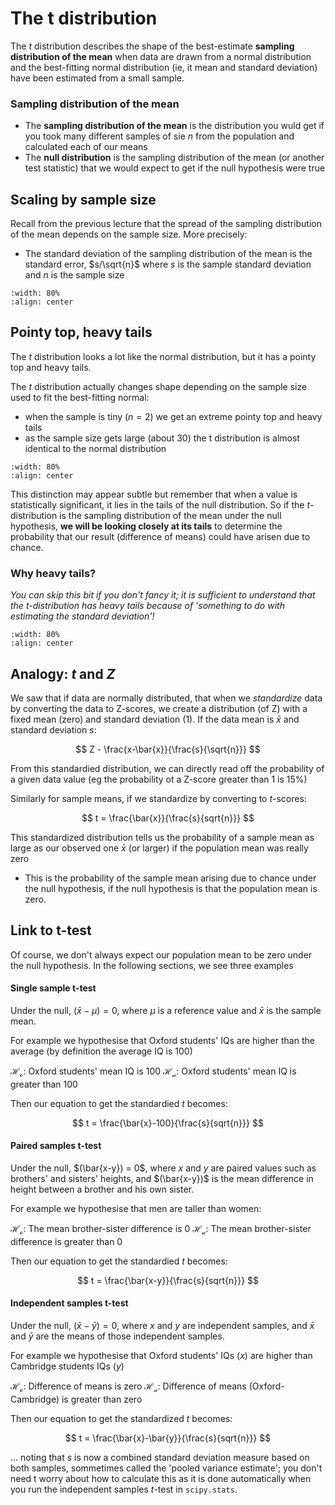 # The t distribution

The $t$ distribution describes the shape of the best-estimate **sampling distribution of the mean** when data are drawn from a normal distribution and the best-fitting normal distribution (ie, it mean and standard deviation) have been estimated from a small sample.

### Sampling distribution of the mean

* The **sampling distribution of the mean** is the distribution you wuld get if you took many different samples of sie $n$ from the population and calculated each of our means
* The **null distribution** is the sampling distribution of the mean (or another test statistic) that we would expect to get if the null hypothesis were true

## Scaling by sample size

Recall from the previous lecture that the spread of the sampling distribution of the mean depends on the sample size. More precisely:
* The standard deviation of the sampling distribution of the mean is the standard error, $s/\sqrt{n}$ where $s$ is the sample standard deviation and $n$ is the sample size


```{image} https://raw.githubusercontent.com/jillxoreilly/StatsCourseBook_2024/main/images/Chp6_tvsn.png
:width: 80%
:align: center
```

## Pointy top, heavy tails

The $t$ distribution looks a lot like the normal distribution, but it has a pointy top and heavy tails.

The $t$ distribution actually changes shape depending on the sample size used to fit the best-fitting normal:
* when the sample is tiny ($n=2$) we get an extreme pointy top and heavy tails
* as the sample size gets large (about 30) the t distribution is almost identical to the normal distribution

```{image} https://raw.githubusercontent.com/jillxoreilly/StatsCourseBook_2024/main/images/Chp6_tDist.png
:width: 80%
:align: center
```

This distinction may appear subtle but remember that when a value is statistically significant, it lies in the tails of the null distribution. So if the $t$-distribution is the sampling distribution of the mean under the null hypothesis, **we will be looking closely at its tails** to determine the probability that our result (difference of means) could have arisen due to chance.

### Why heavy tails?

*You can skip this bit if you don't fancy it; it is sufficient to understand that the $t$-distribution has heavy tails because of 'something to do with estimating the standard deviation'!*

```{image} https://raw.githubusercontent.com/jillxoreilly/StatsCourseBook_2024/main/images/Chp6_whytails.png
:width: 80%
:align: center
```


## Analogy: $t$ and $Z$

We saw that if data are normally distributed, that when we *standardize* data by converting the data to Z-scores, we create a distribution (of Z) with a fixed mean (zero) and standard deviation (1). If the data mean is $\bar{x}$ and standard deviation $s$:

$$ Z - \frac{x-\bar{x}}{\frac{s}{\sqrt{n}}} $$

From this standardied distribution, we can directly read off the probability of a given data value (eg the probability ot a Z-score greater than 1 is 15%)

Similarly for sample means, if we standardize by converting to $t$-scores:

$$ t = \frac{\bar{x}}{\frac{s}{sqrt{n}}} $$

This standardized distribution tells us the probability of a sample mean as large as our observed one $\bar{x}$ (or larger) if the population mean was really zero 
* This is the probability of the sample mean arising due to chance under the null hypothesis, if the null hypothesis is that the population mean is zero.

## Link to t-test

Of course, we don't always expect our population mean to be zero under the null hypothesis. In the following sections, we see three examples

#### Single sample t-test

Under the null, $(\bar{x}-\mu) = 0$, where $\mu$ is a reference value and $\bar{x}$ is the sample mean.

For example we hypothesise that Oxford students' IQs are higher than the average (by definition the average IQ is 100)

$\mathcal{H_o}$: Oxford students' mean IQ is 100
$\mathcal{H_a}$: Oxford students' mean IQ is greater than 100

Then our equation to get the standardied $t$ becomes:

$$ t = \frac{\bar{x}-100}{\frac{s}{sqrt{n}}} $$

#### Paired samples t-test

Under the null, $(\bar{x-y}) = 0$, where $x$ and $y$ are paired values such as brothers' and sisters' heights, and $(\bar{x-y})$ is the mean difference in height between a brother and his own sister. 

For example we hypothesise that men are taller than women:

$\mathcal{H_o}$: The mean brother-sister difference is 0
$\mathcal{H_a}$: The mean brother-sister difference is greater than 0

Then our equation to get the standardied $t$ becomes:

$$ t = \frac{\bar{x-y}}{\frac{s}{sqrt{n}}} $$

#### Independent samples t-test

Under the null, $(\bar{x}-\bar{y}) = 0$, where $x$ and $y$ are independent samples, and $\bar{x}$ and $\bar{y}$ are the means of those independent samples. 

For example we hypothesise that Oxford students' IQs ($x$) are higher than Cambridge students IQs ($y$)

$\mathcal{H_o}$: Difference of means is zero
$\mathcal{H_a}$: Difference of means (Oxford-Cambridge) is greater than zero

Then our equation to get the standardized $t$ becomes:

$$ t = \frac{\bar{x}-\bar{y}}{\frac{s}{sqrt{n}}} $$

... noting that $s$ is now a combined standard deviation measure based on both samples, sommetimes called the 'pooled variance estimate'; you don't need t worry about how to calculate this as it is done automatically when you run the independent samples $t$-test in `scipy.stats`.


